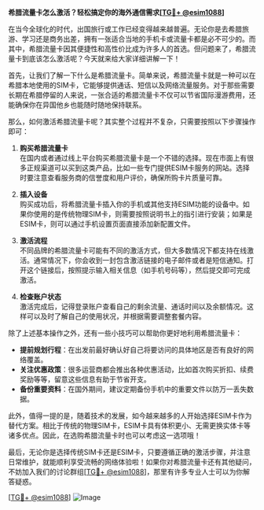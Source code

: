 **希腊流量卡怎么激活？轻松搞定你的海外通信需求[[TG💪+ @esim1088](https://t.me/s/esim1088)]**

在当今全球化的时代，出国旅行或工作已经变得越来越普遍。无论你是去希腊旅游、学习还是商务出差，拥有一张适合当地的手机卡或流量卡都是必不可少的。而其中，希腊流量卡因其便捷性和高性价比成为许多人的首选。但问题来了，希腊流量卡到底该怎么激活呢？今天就来给大家详细讲解一下！

首先，让我们了解一下什么是希腊流量卡。简单来说，希腊流量卡就是一种可以在希腊本地使用的SIM卡，它能够提供通话、短信以及网络流量服务。对于那些需要长期在希腊停留的人来说，一张合适的希腊流量卡不仅可以节省国际漫游费用，还能确保你在异国他乡也能随时随地保持联系。

那么，如何激活希腊流量卡呢？其实整个过程并不复杂，只需要按照以下步骤操作即可：

1. **购买希腊流量卡**  
   在国内或者通过线上平台购买希腊流量卡是一个不错的选择。现在市面上有很多正规渠道可以买到这类产品，比如一些专门提供ESIM卡服务的网站。选择时要注意查看服务商的信誉度和用户评价，确保所购卡片质量可靠。

2. **插入设备**  
   购买成功后，将希腊流量卡插入你的手机或其他支持ESIM功能的设备中。如果你使用的是传统物理SIM卡，则需要按照说明书上的指引进行安装；如果是ESIM卡，则可以通过手机设置页面直接添加新配置文件。

3. **激活流程**  
   不同品牌的希腊流量卡可能有不同的激活方式，但大多数情况下都支持在线激活。通常情况下，你会收到一封包含激活链接的电子邮件或者是短信通知。打开这个链接后，按照提示输入相关信息（如手机号码等），然后提交即可完成激活。

4. **检查账户状态**  
   激活完成后，记得登录账户查看自己的剩余流量、通话时间以及余额情况。这样可以及时了解自己的使用状况，并根据需要调整套餐内容。

除了上述基本操作之外，还有一些小技巧可以帮助你更好地利用希腊流量卡：

- **提前规划行程**：在出发前最好确认好自己将要访问的具体地区是否有良好的网络覆盖。
- **关注优惠政策**：很多运营商都会推出各种优惠活动，比如首次购买折扣、续费奖励等等，留意这些信息有助于节省开支。
- **备份重要资料**：在国外期间，建议定期备份手机中的重要文件以防万一丢失数据。

此外，值得一提的是，随着技术的发展，如今越来越多的人开始选择ESIM卡作为替代方案。相比于传统的物理SIM卡，ESIM卡具有体积更小、无需更换实体卡等诸多优点。因此，在选购希腊流量卡时也可以考虑这一选项哦！

最后，无论你是选择传统SIM卡还是ESIM卡，只要遵循正确的激活步骤，并注意日常维护，就能顺利享受流畅的网络体验啦！如果你对希腊流量卡还有其他疑问，不妨加入我们的讨论群组[[TG💪+ @esim1088](https://t.me/s/esim1088)]，那里有许多专业人士可以为你解答疑惑。

[[TG💪+ @esim1088](https://t.me/s/esim1088)] ![Image](https://i.postimg.cc/4NQfJmqS/Snipaste-2025-05-13-00-14-12.png)